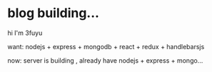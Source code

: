 # blog building... 

hi I'm 3fuyu

want: nodejs + express + mongodb + react + redux + handlebarsjs

now: server is building , already have nodejs + express + mongo...

